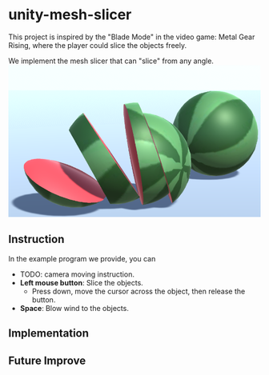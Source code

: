 # unity-mesh-slicer
This project is inspired by the "Blade Mode" in the video game: Metal Gear Rising, where the player could slice the objects freely.

We implement the mesh slicer that can "slice" from any angle.
![image](https://github.com/capneuron/unity-mesh-slicer/blob/master/Image/fig2.png?raw=true)

## Instruction
In the example program we provide, you can

- TODO: camera moving instruction.
- **Left mouse button**: Slice the objects.
    - Press down, move the cursor across the object, then release the button.
- **Space**: Blow wind to the objects.

## Implementation

## Future Improve
        